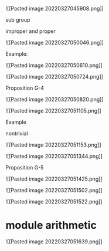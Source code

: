 ![[Pasted image 20220327045908.png]]


sub group

improper and proper

![[Pasted image 20220327050046.png]]


Example:

![[Pasted image 20220327050610.png]]

![[Pasted image 20220327050724.png]]

Proposition G-4

![[Pasted image 20220327050820.png]]

![[Pasted image 20220327051105.png]]

Example

nontrivial

![[Pasted image 20220327051153.png]]

![[Pasted image 20220327051344.png]]

Proposition G-5

![[Pasted image 20220327051425.png]]


![[Pasted image 20220327051502.png]]

![[Pasted image 20220327051522.png]]


# module arithmetic

![[Pasted image 20220327051639.png]]

